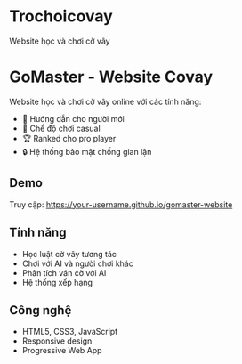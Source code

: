 # Trochoicovay
Website học và chơi cờ vây
# GoMaster - Website Covay

Website học và chơi cờ vây online với các tính năng:

- 🌱 Hướng dẫn cho người mới
- 🎯 Chế độ chơi casual  
- 🏆 Ranked cho pro player
- 🔒 Hệ thống bảo mật chống gian lận

## Demo
Truy cập: https://your-username.github.io/gomaster-website

## Tính năng
- Học luật cờ vây tương tác
- Chơi với AI và người chơi khác
- Phân tích ván cờ với AI
- Hệ thống xếp hạng

## Công nghệ
- HTML5, CSS3, JavaScript
- Responsive design
- Progressive Web App
